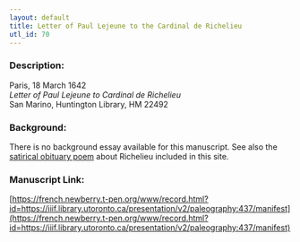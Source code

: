 ```yaml
---
layout: default
title: Letter of Paul Lejeune to the Cardinal de Richelieu
utl_id: 70
---
```


### Description:

Paris, 18 March 1642<br>
_Letter of Paul Lejeune to Cardinal de Richelieu_<br>
San Marino, Huntington Library, HM 22492

### Background:

There is no background essay available for this manuscript. See also the [satirical obituary poem](https://french.newberry.t-pen.org/essay/446) about Richelieu included in this site.

### Manuscript Link:

[https://french.newberry.t-pen.org/www/record.html?id=https://iiif.library.utoronto.ca/presentation/v2/paleography:437/manifest](https://french.newberry.t-pen.org/www/record.html?id=https://iiif.library.utoronto.ca/presentation/v2/paleography:437/manifest)
